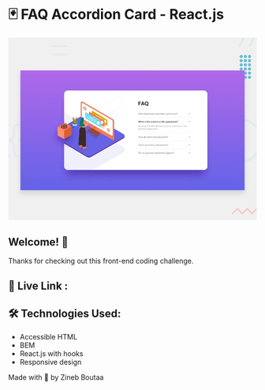 # 🃏 FAQ Accordion Card - React.js

![Design preview for the FAQ accordion card coding ](./public/images/desktop-preview.jpg)

## Welcome! 👋

Thanks for checking out this front-end coding challenge.

## 🔗 Live Link :

## 🛠 Technologies Used:

- Accessible HTML
- BEM
- React.js with hooks
- Responsive design

Made with 💖 by Zineb Boutaa
